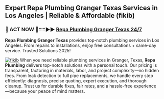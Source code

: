 ## Expert Repa Plumbing Granger Texas Services in Los Angeles | Reliable & Affordable (fikib)  

<h3>🚿 ACT NOW 🌟==►► <a href="https://tinyurl.com/2ne6vx2x" rel="nofollow">Repa Plumbing Granger Texas 24/7</a></h3>

**Repa Plumbing Granger Texas** provides top-notch plumbing services in Los Angeles. From repairs to installations, enjoy free consultations + same-day service. Trusted Solutions 2025!

[![fikib](https://i.imgur.com/4PFF4AK.jpeg)](https://tinyurl.com/2ne6vx2x)
When you need reliable plumbing services in Granger, Texas, **Repa Plumbing** delivers top-notch solutions with a personal touch. Our pricing is transparent, factoring in materials, labor, and project complexity—no hidden fees. From leak detection to full pipe replacements, we handle every step efficiently: diagnosis, precise quoting, expert execution, and thorough cleanup. Trust us for durable fixes, fair rates, and a hassle-free experience—because your peace of mind matters.